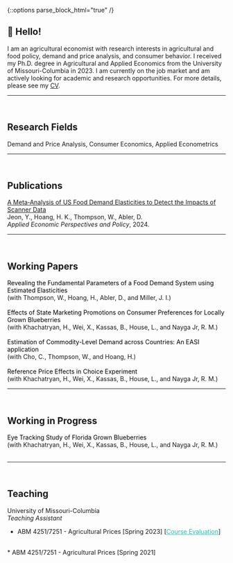 {::options parse_block_html="true" /}

## 👏 Hello!

I am an agricultural economist with research interests in agricultural and food policy, demand and price analysis, and consumer behavior.
I received my Ph.D. degree in Agricultural and Applied Economics from the University of Missouri-Columbia in 2023. I am currently on the job market and am actively looking for academic and research opportunities.
For more details, please see my <a href="https://drive.google.com/file/d/1xm8eFO7rykp8yycjWC8pudH7pnZOGy2f/view?usp=drive_link"> CV</a>.

-----
<br>

## Research Fields
Demand and Price Analysis, Consumer Economics, Applied Econometrics
  
-----
<br>

## Publications

<a href="https://onlinelibrary.wiley.com/doi/abs/10.1002/aepp.13414">
A Meta‐Analysis of US Food Demand Elasticities to Detect the Impacts of Scanner Data</a><br>
Jeon, Y., Hoang, H. K., Thompson, W., Abler, D.<br>
<i> Applied Economic Perspectives and Policy</i>, 2024.

-----
<br>

## Working Papers

<span style="color:black;"> Revealing the Fundamental Parameters of a Food Demand System using Estimated Elasticities </span><br>
(with Thompson, W., Hoang, H., Abler, D., and Miller, J. I.)<br>
<br>
<span style="color:black;"> Effects of State Marketing Promotions on Consumer Preferences for Locally Grown Blueberries </span><br>
(with Khachatryan, H., Wei, X., Kassas, B., House, L., and Nayga Jr, R. M.)<br>
<br>
<span style="color:black;"> Estimation of Commodity-Level Demand across Countries: An EASI application </span><br>
(with Cho, C., Thompson, W., and Hoang, H.)<br>
<br>
<span style="color:black;"> Reference Price Effects in Choice Experiment </span><br>
(with Khachatryan, H., Wei, X., Kassas, B., House, L., and Nayga Jr, R. M.)<br>

-----
<br>

## Working in Progress

<span style="color:black;"> Eye Tracking Study of Florida Grown Blueberries </span><br>
(with Khachatryan, H., Wei, X., Kassas, B., House, L., and Nayga Jr, R. M.)<br>
<br>


-----
<br>

## Teaching

University of Missouri-Columbia<br>
<i>Teaching Assistant</i><br>
* ABM 4251/7251 - Agricultural Prices [Spring 2023]
[<a href="https://drive.google.com/file/d/1ykF8eD0weIil5HfLaDAHSzwqvIfJV32i/view?usp=drive_link" style="color:#2ebaae;">Course Evaluation</a>]<br>
<br>
* ABM 4251/7251 - Agricultural Prices [Spring 2021]

